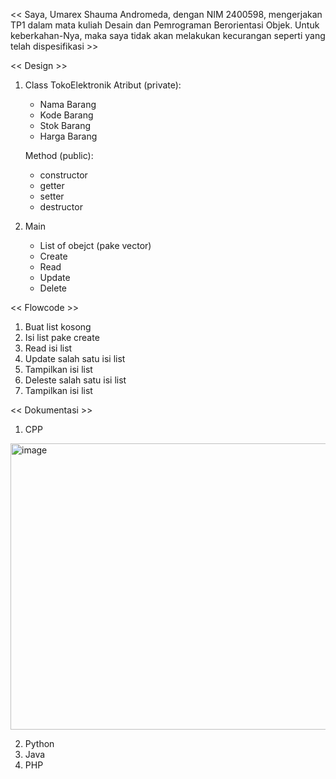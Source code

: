 << Saya, Umarex Shauma Andromeda, dengan NIM 2400598, mengerjakan TP1 dalam mata kuliah Desain dan Pemrograman Berorientasi Objek. Untuk keberkahan-Nya, maka saya tidak akan melakukan kecurangan seperti yang telah dispesifikasi >>

<< Design >>
  1. Class TokoElektronik
     Atribut (private):
     - Nama Barang
     - Kode Barang
     - Stok Barang
     - Harga Barang
  
     Method (public):
     - constructor
     - getter
     - setter
     - destructor
       
  2. Main
     - List of obejct (pake vector)
     - Create
     - Read
     - Update
     - Delete

<< Flowcode >>
  1. Buat list kosong
  2. Isi list pake create
  3. Read isi list
  4. Update salah satu isi list
  5. Tampilkan isi list
  6. Deleste salah satu isi list
  7. Tampilkan isi list

<< Dokumentasi >>
1. CPP
<img width="534" height="458" alt="image" src="https://github.com/user-attachments/assets/5dd69771-04b9-4349-bf80-a94b33c459b4" />

2. Python
3. Java
4. PHP
